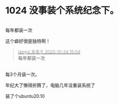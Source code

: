 # 1024 没事装个系统纪念下。


<img id="aimg_HIxVF" onclick="zoom(this, this.src, 0, 0, 0)" class="zoom" src="https://ae01.alicdn.com/kf/H518fa042c9e94667a81b6f1a6e57dd45q.png" onmouseover="img_onmouseoverfunc(this)" onload="thumbImg(this)" border="0" alt="" /><img id="aimg_wbpdO" onclick="zoom(this, this.src, 0, 0, 0)" class="zoom" src="https://cdn.jsdelivr.net/gh/hishis/forum-master/public/images/patch.gif" onmouseover="img_onmouseoverfunc(this)" onload="thumbImg(this)" border="0" alt="" />

每年都装一次<img src="static/image/smiley/default/smile.gif" smilieid="1" border="0" alt="" />

这个癖好很是独特啊！

<div class="quote"><blockquote><font size="2"><a href="https://www.hostloc.com/forum.php?mod=redirect&amp;goto=findpost&amp;pid=9346006&amp;ptid=757972" target="_blank"><font color="#999999">laogui 发表于 2020-10-24 15:04</font></a></font><br />
每年都装一次</blockquote></div><br />
每3个月装一次。<img id="aimg_Sey7B" onclick="zoom(this, this.src, 0, 0, 0)" class="zoom" src="https://cdn.jsdelivr.net/gh/hishis/forum-master/public/images/patch.gif" onmouseover="img_onmouseoverfunc(this)" onload="thumbImg(this)" border="0" alt="" />

年纪大了懒得折腾了，电脑几年没重装系统了

装了个ubuntu20.10
